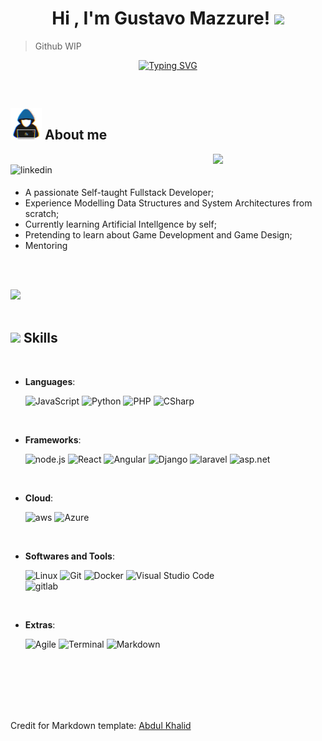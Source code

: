 
<h1 align="center"><b>Hi , I'm Gustavo Mazzure! </b><img src="https://media.giphy.com/media/hvRJCLFzcasrR4ia7z/giphy.gif" width="35"></h1>

> Github WIP

<p align="center">  
  <a href="https://git.io/typing-svg"><img src="https://readme-typing-svg.herokuapp.com?font=Times+new+Roman&size=25&duration=5000&pause=1000&center=true&vCenter=true&width=600&height=50&lines=FullStack+Developer%2C;Graduated+Computer+Engineer%2C;Web+development%2C;Active+Learn%2FResearch." alt="Typing SVG" /></a>
</p>

<br>
	
## <picture><img src = "https://github.com/0xAbdulKhalid/0xAbdulKhalid/raw/main/assets/mdImages/about_me.gif" width = 50px></picture> **About me**

<picture> 
   <img align="right" src="https://github.com/GMazzure/GMazzure/assets/135989764/c0cce959-93a3-4019-94ff-a9b992e526b8" width = 180px>
</picture>

<br>
<img src="https://img.shields.io/badge/linkedin:  GustavoMazzure-%2300acee.svg?color=405DE6&style=for-the-badge&logo=linkedin&logoColor=white" alt=linkedin style="margin-bottom: 5px;"/>

- A passionate Self-taught Fullstack Developer;
- Experience Modelling Data Structures and System Architectures from scratch;
- Currently learning Artificial Intellgence by self;
- Pretending to learn about Game Development and Game Design;
- Mentoring   
 

<br><br>

<img src="https://user-images.githubusercontent.com/73097560/115834477-dbab4500-a447-11eb-908a-139a6edaec5c.gif"><br><br>

## <img src="https://media2.giphy.com/media/QssGEmpkyEOhBCb7e1/giphy.gif?cid=ecf05e47a0n3gi1bfqntqmob8g9aid1oyj2wr3ds3mg700bl&rid=giphy.gif" width ="25"><b> Skills</b>
<br>

<p align="center">

- **Languages**:    
    
    ![JavaScript](https://img.shields.io/badge/JavaScript%20-%23F7DF1E.svg?style=for-the-badge&logo=javascript&logoColor=black)
    ![Python](https://img.shields.io/badge/Python%20-%2314354C.svg?style=for-the-badge&logo=python&logoColor=white)
    ![PHP](https://img.shields.io/badge/Php%20-%237377ad.svg?style=for-the-badge&logo=php&logoColor=white)
    ![CSharp](https://img.shields.io/badge/csharp%20-%23964d92.svg?style=for-the-badge&logo=CSharp&logoColor=white)

<br>   
    
- **Frameworks**:

   ![node.js](https://img.shields.io/badge/node.js%20-%2380bd41.svg?style=for-the-badge&logo=node.js&logoColor=white)
   ![React](https://img.shields.io/badge/React%20-%235ed3f3.svg?style=for-the-badge&logo=react&logoColor=black)
   ![Angular](https://img.shields.io/badge/angular%20-%23d6002f.svg?style=for-the-badge&logo=angular&logoColor=white)
   ![Django](https://img.shields.io/badge/Django%20-%23003a28.svg?style=for-the-badge&logo=Django&logoColor=white)
   ![laravel](https://img.shields.io/badge/laravel%20-%23d9453e.svg?style=for-the-badge&logo=laravel&logoColor=white)
   ![asp.net](https://img.shields.io/badge/asp.net%20-%233865ae.svg?style=for-the-badge&logo=asp.net&logoColor=white) 

<br>

- **Cloud**:
  
    ![aws](https://img.shields.io/badge/aws%20-%23f68c0a.svg?style=for-the-badge&logo=aws&logoColor=white)
    ![Azure](https://img.shields.io/badge/Azure%20-%230260b0.svg?style=for-the-badge&logo=Azure&logoColor=white)
    
<br>

- **Softwares and Tools**:

    ![Linux](https://img.shields.io/badge/Linux-FCC624?style=for-the-badge&logo=linux&logoColor=black) 
    ![Git](https://img.shields.io/badge/git-%23F05033.svg?style=for-the-badge&logo=git&logoColor=white)
    ![Docker](https://img.shields.io/badge/Docker-%232391e6.svg?style=for-the-badge&logo=Docker&logoColor=white)
    ![Visual Studio Code](https://img.shields.io/badge/Visual%20Studio%20Code-0078d7.svg?style=for-the-badge&logo=visual-studio-code&logoColor=white)    
    ![gitlab](https://img.shields.io/badge/gitlab-%23f76c0d?style=for-the-badge&logo=gitlab&logoColor=white)

<br>

- **Extras**:

    ![Agile](https://img.shields.io/badge/Agile-%231fbea4?style=for-the-badge&logo=Agile&logoColor=white)
    ![Terminal](https://img.shields.io/badge/Terminal-%23054020?style=for-the-badge&logo=gnu-bash&logoColor=white)
    ![Markdown](https://img.shields.io/badge/markdown-%23000000.svg?style=for-the-badge&logo=markdown&logoColor=white)

</p>

<br>
<br>

	
</ul>
</div>

<br>
<br>
<br>

Credit for Markdown template: [Abdul Khalid](https://github.com/0xabdulkhalid)
